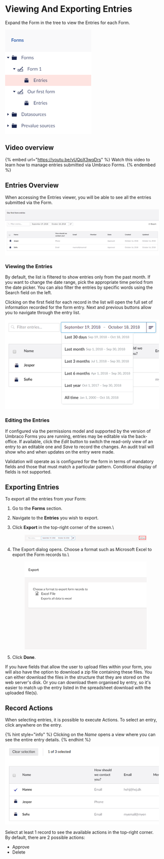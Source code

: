 # Viewing And Exporting Entries

Expand the Form in the tree to view the Entries for each Form.

![Tree](images/tree.png)

## Video overview

{% embed url="https://youtu.be/vUQpX3wqDrs" %}
Watch this video to learn how to manage entries submitted via Umbraco Forms.
{% endembed %}

## Entries Overview

When accessing the Entries viewer, you will be able to see all the entries submitted via the Form.

![Entries viewer](images/EntriesViewer.png)

### Viewing the Entries

By default, the list is filtered to show entries only from the past month. If you want to change the date range, pick the appropriate time period from the date picker. You can also filter the entries by specific words using the Search field on the left.

Clicking on the first field for each record in the list will open the full set of information recorded for the form entry. Next and previous buttons allow you to navigate through the entry list.

![Filter](images/Filter.png)

### Editing the Entries

If configured via the permissions model and supported by the version of Umbraco Forms you are running, entries may be editable via the back-office. If available, click the _Edit_ button to switch the read-only view of an entry to an editable one and _Save_ to record the changes. An audit trail will show who and when updates on the entry were made.

Validation will operate as is configured for the form in terms of mandatory fields and those that must match a particular pattern. Conditional display of fields is not supported.

## Exporting Entries

To export all the entries from your Form:

1. Go to the **Forms** section.
2. Navigate to the **Entries** you wish to export.
3.  Click **Export** in the top-right corner of the screen.\


    <figure><img src="images/Export.png" alt=""><figcaption></figcaption></figure>
4.  The Export dialog opens. Choose a format such as Microsoft Excel to export the Form records to.\


    <figure><img src="images/ExportAllDialog.png" alt=""><figcaption></figcaption></figure>
5. Click **Done**.

If you have fields that allow the user to upload files within your form, you will also have the option to download a zip file containing these files. You can either download the files in the structure that they are stored on the web server's disk. Or you can download them organised by entry, so it's easier to match up the entry listed in the spreadsheet download with the uploaded file(s).

## Record Actions

When selecting entries, it is possible to execute Actions. To select an entry, click anywhere on the entry.

{% hint style="info" %}
Clicking on the _Name_ opens a view where you can see the entire entry details.
{% endhint %}

![Record bulk actions](images/BulkActions.png)

Select at least 1 record to see the available actions in the top-right corner. By default, there are 2 possible actions:

* Approve
* Delete
